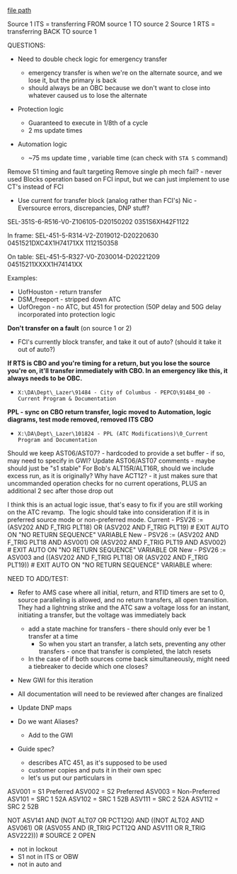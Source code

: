 
[file path](<file:///C:\Users\jnetherton\G&W Electric Co\US-PowerGridAutomation - Documents\_Lazer\451 ATC GWI UPDATE>)

Source 1 ITS = transferring FROM source 1 TO source 2
Source 1 RTS = transferring BACK TO source 1

QUESTIONS:
- Need to double check logic for emergency transfer
	- emergency transfer is when we're on the alternate source, and we lose it, but the primary is back
	- should always be an OBC because we don't want to close into whatever caused us to lose the alternate


-   Protection logic
    -   Guaranteed to execute in 1/8th of a cycle
    -   2 ms update times
-   Automation logic
    -   ~75 ms update time , variable time (can check with `STA S` command)

Remove 51 timing and fault targeting
Remove single ph mech fail? - never used
Blocks operation based on FCI input, but we can just implement to use CT's instead of FCI
-   Use current for transfer block (analog rather than FCI's)
Nic - Eversource errors, discrepancies, DNP stuff?


SEL-351S-6-R516-V0-Z106105-D20150202
0351S6XH42F1122


In frame:
SEL-451-5-R314-V2-Z019012-D20220630
0451521DXC4X1H74171XX
1112150358


On table:
SEL-451-5-R327-V0-Z030014-D20221209
04515211XXXX1H74141XX

Examples:
-   UofHouston - return transfer
-   DSM_freeport - stripped down ATC
-   UofOregon - no ATC, but 451 for protection (50P delay and 50G delay incorporated into protection logic


**Don't transfer on a fault** (on source 1 or 2)
- FCI's currently block transfer, and take it out of auto? (should it take it out of auto?)

**If RTS is CBO and you're timing for a return, but you lose the source you're on, it'll transfer immediately with CBO. In an emergency like this, it always needs to be OBC.**
- `X:\DA\Dept\_Lazer\91484 - City of Columbus - PEPCO\91484_00 - Current Program & Documentation`

**PPL - sync on CBO return transfer, logic moved to Automation, logic diagrams, test mode removed, removed ITS CBO**
- `X:\DA\Dept\_Lazer\101824 - PPL (ATC Modifications)\0_Current Program and Documentation`


Should we keep AST06/AST07? - hardcoded to provide a set buffer - if so, may need to specify in GWI?
Update AST06/AST07 comments - maybe should just be "s1 stable"
For Bob's ALT15R/ALT16R, should we include excess run, as it is originally?
Why have ACT12? - it just makes sure that uncommanded operation checks for no current operations, PLUS an additional 2 sec after those drop out


I think this is an actual logic issue, that's easy to fix if you are still working on the ATC revamp.  The logic should take into consideration if it is in preferred source mode or non-preferred mode.
Current - PSV26 := (ASV202 AND F_TRIG PLT18) OR (ASV202 AND F_TRIG PLT19) # EXIT AUTO ON "NO RETURN SEQUENCE" VARIABLE
New - PSV26 := (ASV202 AND F_TRIG PLT18 AND ASV001) OR (ASV202 AND F_TRIG PLT19 AND ASV002) # EXIT AUTO ON "NO RETURN SEQUENCE" VARIABLE
OR
New - PSV26 := ASV003 and ((ASV202 AND F_TRIG PLT18) OR (ASV202 AND F_TRIG PLT19)) # EXIT AUTO ON "NO RETURN SEQUENCE" VARIABLE
where:

NEED TO ADD/TEST:
- Refer to AMS case where all initial, return, and RTID timers are set to 0, source paralleling is allowed, and no return transfers, all open transition. They had a lightning strike and the ATC saw a voltage loss for an instant, initiating a transfer, but the voltage was immediately back
	- add a state machine for transfers - there should only ever be 1 transfer at a time
		- So when you start an transfer, a latch sets, preventing any other transfers - once that transfer is completed, the latch resets
	- In the case of if both sources come back simultaneously, might need a tiebreaker to decide which one closes?





- New GWI for this iteration
- All documentation will need to be reviewed after changes are finalized
- Update DNP maps
- Do we want Aliases?
	- Add to the GWI
- Guide spec?
	- describes ATC 451, as it's supposed to be used
	- customer copies and puts it in their own spec
	- let's us put our particulars in

ASV001 = S1 Preferred
ASV002 = S2 Preferred
ASV003 = Non-Preferred
ASV101 = SRC 1 52A
ASV102 = SRC 1 52B
ASV111 = SRC 2 52A
ASV112 = SRC 2 52B

NOT ASV141 AND (NOT ALT07 OR PCT12Q) AND ((NOT ALT02 AND ASV061) OR (ASV055 AND (R_TRIG PCT12Q AND ASV111 OR R_TRIG ASV222))) # SOURCE 2 OPEN
- not in lockout
- S1 not in ITS or OBW
- not in auto and 